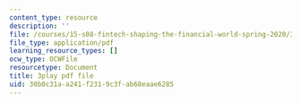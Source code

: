 ```yaml
---
content_type: resource
description: ''
file: /courses/15-s08-fintech-shaping-the-financial-world-spring-2020/30b0c31aa241f2319c3fab68eaae6285_uHUA6M1OEwk.pdf
file_type: application/pdf
learning_resource_types: []
ocw_type: OCWFile
resourcetype: Document
title: 3play pdf file
uid: 30b0c31a-a241-f231-9c3f-ab68eaae6285
---
```

